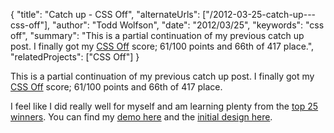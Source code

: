 {
  "title": "Catch up - CSS Off",
  "alternateUrls": ["/2012-03-25-catch-up---css-off"],
  "author": "Todd Wolfson",
  "date": "2012/03/25",
  "keywords": "css off",
  "summary": "This is a partial continuation of my previous catch up post. I finally got my [CSS Off](http://www.unmatchedstyle.com/cssoff/index.php) score; 61/100 points and 66th of 417 place.",
  "relatedProjects": ["CSS Off"]
}

This is a partial continuation of my previous catch up post. I finally got my [CSS Off](http://www.unmatchedstyle.com/cssoff/index.php) score; 61/100 points and 66th of 417 place.

I feel like I did really well for myself and am learning plenty from the [top 25 winners](http://www.unmatchedstyle.com/news/cssoff-winners-2012.php). You can find my [demo here](http://twolfson.github.io/CSS-Off--2011-/) and the [initial design here](http://www.unmatchedstyle.com/cssoff/signup.php).
